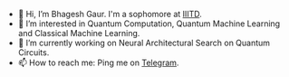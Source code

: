 - 👋 Hi, I’m Bhagesh Gaur. I'm a sophomore at [IIITD][2].
- 👀 I’m interested in Quantum Computation, Quantum Machine Learning and Classical Machine Learning.
- 🌱 I’m currently working on Neural Architectural Search on Quantum Circuits.
- 📫 How to reach me: Ping me on [Telegram][1].

[1]: https://t.me/SlyCop/ "Telegram" 
[2]: (https://iiitd.ac.in/)

<!---
BhageshIIITD/BhageshIIITD is a ✨ special ✨ repository because its `README.md` (this file) appears on your GitHub profile.
You can click the Preview link to take a look at your changes.
--->
